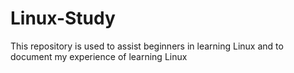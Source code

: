# Linux-Study
This repository is used to assist beginners in learning Linux and to document my experience of learning Linux
